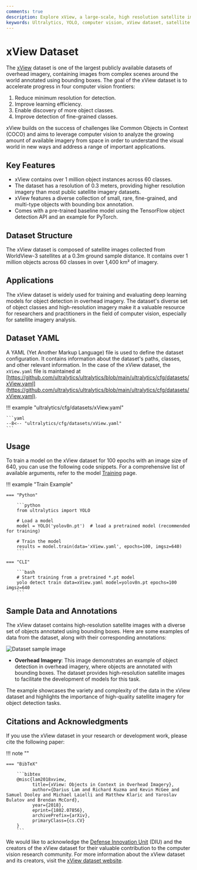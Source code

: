 ```yaml
---
comments: true
description: Explore xView, a large-scale, high resolution satellite imagery dataset for object detection. Dive into dataset structure, usage examples & its potential applications.
keywords: Ultralytics, YOLO, computer vision, xView dataset, satellite imagery, object detection, overhead imagery, training, deep learning, dataset YAML
---
```


# xView Dataset

The [xView](http://xviewdataset.org/) dataset is one of the largest publicly available datasets of overhead imagery, containing images from complex scenes around the world annotated using bounding boxes. The goal of the xView dataset is to accelerate progress in four computer vision frontiers:

1. Reduce minimum resolution for detection.
2. Improve learning efficiency.
3. Enable discovery of more object classes.
4. Improve detection of fine-grained classes.

xView builds on the success of challenges like Common Objects in Context (COCO) and aims to leverage computer vision to analyze the growing amount of available imagery from space in order to understand the visual world in new ways and address a range of important applications.

## Key Features

- xView contains over 1 million object instances across 60 classes.
- The dataset has a resolution of 0.3 meters, providing higher resolution imagery than most public satellite imagery datasets.
- xView features a diverse collection of small, rare, fine-grained, and multi-type objects with bounding box annotation.
- Comes with a pre-trained baseline model using the TensorFlow object detection API and an example for PyTorch.

## Dataset Structure

The xView dataset is composed of satellite images collected from WorldView-3 satellites at a 0.3m ground sample distance. It contains over 1 million objects across 60 classes in over 1,400 km² of imagery.

## Applications

The xView dataset is widely used for training and evaluating deep learning models for object detection in overhead imagery. The dataset's diverse set of object classes and high-resolution imagery make it a valuable resource for researchers and practitioners in the field of computer vision, especially for satellite imagery analysis.

## Dataset YAML

A YAML (Yet Another Markup Language) file is used to define the dataset configuration. It contains information about the dataset's paths, classes, and other relevant information. In the case of the xView dataset, the `xView.yaml` file is maintained at [https://github.com/ultralytics/ultralytics/blob/main/ultralytics/cfg/datasets/xView.yaml](https://github.com/ultralytics/ultralytics/blob/main/ultralytics/cfg/datasets/xView.yaml).

!!! example "ultralytics/cfg/datasets/xView.yaml"

    ```yaml
    --8<-- "ultralytics/cfg/datasets/xView.yaml"
    ```

## Usage

To train a model on the xView dataset for 100 epochs with an image size of 640, you can use the following code snippets. For a comprehensive list of available arguments, refer to the model [Training](../../modes/train.md) page.

!!! example "Train Example"

    === "Python"

        ```python
        from ultralytics import YOLO

        # Load a model
        model = YOLO('yolov8n.pt')  # load a pretrained model (recommended for training)

        # Train the model
        results = model.train(data='xView.yaml', epochs=100, imgsz=640)
        ```

    === "CLI"

        ```bash
        # Start training from a pretrained *.pt model
        yolo detect train data=xView.yaml model=yolov8n.pt epochs=100 imgsz=640
        ```

## Sample Data and Annotations

The xView dataset contains high-resolution satellite images with a diverse set of objects annotated using bounding boxes. Here are some examples of data from the dataset, along with their corresponding annotations:

![Dataset sample image](https://github-production-user-asset-6210df.s3.amazonaws.com/26833433/238799379-bb3b02f0-dee4-4e67-80ae-4b2378b813ad.jpg)

- **Overhead Imagery**: This image demonstrates an example of object detection in overhead imagery, where objects are annotated with bounding boxes. The dataset provides high-resolution satellite images to facilitate the development of models for this task.

The example showcases the variety and complexity of the data in the xView dataset and highlights the importance of high-quality satellite imagery for object detection tasks.

## Citations and Acknowledgments

If you use the xView dataset in your research or development work, please cite the following paper:

!!! note ""

    === "BibTeX"

        ```bibtex
        @misc{lam2018xview,
              title={xView: Objects in Context in Overhead Imagery},
              author={Darius Lam and Richard Kuzma and Kevin McGee and Samuel Dooley and Michael Laielli and Matthew Klaric and Yaroslav Bulatov and Brendan McCord},
              year={2018},
              eprint={1802.07856},
              archivePrefix={arXiv},
              primaryClass={cs.CV}
        }
        ```

We would like to acknowledge the [Defense Innovation Unit](https://www.diu.mil/) (DIU) and the creators of the xView dataset for their valuable contribution to the computer vision research community. For more information about the xView dataset and its creators, visit the [xView dataset website](http://xviewdataset.org/).
